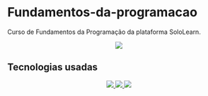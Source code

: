 # Fundamentos-da-programacao
Curso de Fundamentos da Programação da plataforma SoloLearn.

<div align="center"> 
  <a href="https://github.com/ranpoluv">      
    <img src="https://i.pinimg.com/originals/25/81/28/258128ed71595efc9b561ed7d88b89f2.gif"/>     
</a>  
</div>  

## Tecnologias usadas 
<div align="center"> 
  <a href="https://github.com/ranpoluv">      
    <img src="https://img.shields.io/badge/python-3670A0?style=for-the-badge&logo=python&logoColor=ffdd54"/>    
    <img src="https://img.shields.io/badge/HTML5-E34F26?style=for-the-badge&logo=html5&logoColor=white"/>    
    <img src="https://img.shields.io/badge/SQLite-000?style=for-the-badge&logo=sqlite&logoColor=07405E"/>
  </a>
  </div>
